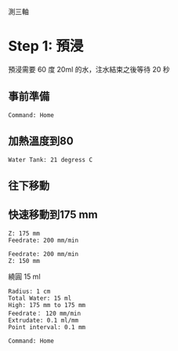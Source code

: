 
測三軸

# Step 1: 預浸

預浸需要 60 度 20ml 的水，注水結束之後等待 20 秒

## 事前準備 

``` operations
Command: Home
```

## 加熱溫度到80

``` heat
Water Tank: 21 degress C
```

## 往下移動

## 快速移動到175 mm

``` move
Z: 175 mm
Feedrate: 200 mm/min
```

``` move
Feedrate: 200 mm/min
Z: 150 mm 
```

繞圓 15 ml

``` circle
Radius: 1 cm
Total Water: 15 ml
High: 175 mm to 175 mm
Feedrate： 120 mm/min
Extrudate: 0.1 ml/mm
Point interval: 0.1 mm
```


``` operations
Command: Home
```